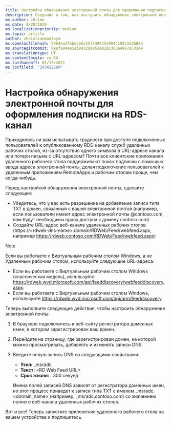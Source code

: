 ```yaml
---
title: Настройка обнаружения электронной почты для оформления подписки на RDS-канал
description: Сведения о том, как настроить обнаружение электронной почты в развертывании RDS.
ms.author: chrimo
ms.date: 8/28/2020
ms.localizationpriority: medium
ms.topic: article
author: christianmontoya
ms.openlocfilehash: 5964aa1f5bebb6c557349425e994c193a3ddb88a
ms.sourcegitcommit: 89afa94ea51b84329a062e91d2363a4967a53249
ms.translationtype: HT
ms.contentlocale: ru-RU
ms.lasthandoff: 03/13/2021
ms.locfileid: "103422299"
---
```

# <a name="set-up-email-discovery-to-subscribe-to-your-rds-feed"></a>Настройка обнаружения электронной почты для оформления подписки на RDS-канал

Приходилось ли вам испытывать трудности при доступе подключенных пользователей к опубликованному RDS-каналу служб удаленных рабочих столов, из-за отсутствия одного символа в URL-адресе канала или потери письма с URL-адресом? Почти все клиентские приложения удаленного рабочего стола поддерживают поиск подписки с помощью ввода адреса электронной почты, делая подключение пользователей к удаленным приложениям RemoteApps и рабочим столам проще, чем когда-нибудь.

Перед настройкой обнаружения электронной почты, сделайте следующее:

- Убедитесь, что у вас есть разрешение на добавление записи типа TXT в домен, связанный с вашей электронной почтой (например, если пользователи имеют адрес электронной почты @contoso.com, вам будут необходимы права доступа к домену contoso.com)
- Создайте URL-адрес веб-канала удаленных рабочих столов (https://\<rdweb-dns-name\>.domain/RDWeb/Feed/webfeed.aspx, например https://rdweb.contoso.com/RDWeb/Feed/webfeed.aspx)

>[!NOTE]
>Если вы работаете с Виртуальным рабочим столом Windows, а не Удаленным рабочим столом, используйте следующие URL-адреса:
>
>- Если вы работаете с Виртуальным рабочим столом Windows (классическая модель), используйте <https://rdweb.wvd.microsoft.com/api/feeddiscovery/webfeeddiscovery.aspx>.
>- Если вы работаете с Виртуальным рабочим столом Windows, используйте <https://rdweb.wvd.microsoft.com/api/arm/feeddiscovery>.

Теперь выполните следующие действия, чтобы настроить обнаружение электронной почты:

1. В браузере подключитесь к веб-сайту регистратора доменных имен, в котором зарегистрирован ваш домен.
2. Перейдите на страницу, где зарегистрирован домен, на которой можно просматривать, добавлять и изменять записи DNS.
3. Введите новую запись DNS со следующими свойствами:
   - **Узел:** _msradc
   - **Текст:** \<RD Web Feed URL\>
   - **Срок жизни:** : 300 секунд

   Имена полей записей DNS зависят от регистратора доменных имен, но этот процесс приведет к записи типа TXT с именем _msradc.\<domain_name\> (например, _msradc.contoso.com) со значением полного веб-канала удаленных рабочих столов.

Вот и все! Теперь запустите приложение удаленного рабочего стола на вашем устройстве и подпишитесь.